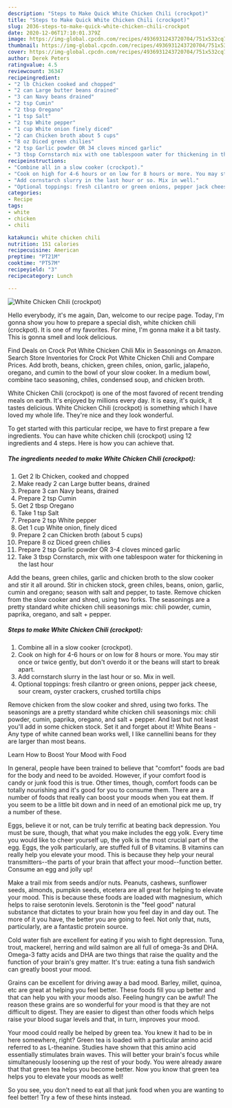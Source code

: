 ```yaml
---
description: "Steps to Make Quick White Chicken Chili (crockpot)"
title: "Steps to Make Quick White Chicken Chili (crockpot)"
slug: 2036-steps-to-make-quick-white-chicken-chili-crockpot
date: 2020-12-06T17:10:01.379Z
image: https://img-global.cpcdn.com/recipes/4936931243720704/751x532cq70/white-chicken-chili-crockpot-recipe-main-photo.jpg
thumbnail: https://img-global.cpcdn.com/recipes/4936931243720704/751x532cq70/white-chicken-chili-crockpot-recipe-main-photo.jpg
cover: https://img-global.cpcdn.com/recipes/4936931243720704/751x532cq70/white-chicken-chili-crockpot-recipe-main-photo.jpg
author: Derek Peters
ratingvalue: 4.5
reviewcount: 36347
recipeingredient:
- "2 lb Chicken cooked and chopped"
- "2 can Large butter beans drained"
- "3 can Navy beans drained"
- "2 tsp Cumin"
- "2 tbsp Oregano"
- "1 tsp Salt"
- "2 tsp White pepper"
- "1 cup White onion finely diced"
- "2 can Chicken broth about 5 cups"
- "8 oz Diced green chilies"
- "2 tsp Garlic powder OR 34 cloves minced garlic"
- "3 tbsp Cornstarch mix with one tablespoon water for thickening in the last hour"
recipeinstructions:
- "Combine all in a slow cooker (crockpot)."
- "Cook on high for 4-6 hours or on low for 8 hours or more. You may stir once or twice gently, but don&#39;t overdo it or the beans will start to break apart."
- "Add cornstarch slurry in the last hour or so. Mix in well."
- "Optional toppings: fresh cilantro or green onions, pepper jack cheese, sour cream, oyster crackers, crushed tortilla chips"
categories:
- Recipe
tags:
- white
- chicken
- chili

katakunci: white chicken chili 
nutrition: 151 calories
recipecuisine: American
preptime: "PT21M"
cooktime: "PT57M"
recipeyield: "3"
recipecategory: Lunch

---
```



![White Chicken Chili (crockpot)](https://img-global.cpcdn.com/recipes/4936931243720704/751x532cq70/white-chicken-chili-crockpot-recipe-main-photo.jpg)

Hello everybody, it's me again, Dan, welcome to our recipe page. Today, I'm gonna show you how to prepare a special dish, white chicken chili (crockpot). It is one of my favorites. For mine, I'm gonna make it a bit tasty. This is gonna smell and look delicious.

Find Deals on Crock Pot White Chicken Chili Mix in Seasonings on Amazon. Search Store Inventories for Crock Pot White Chicken Chili and Compare Prices. Add broth, beans, chicken, green chiles, onion, garlic, jalapeño, oregano, and cumin to the bowl of your slow cooker. In a medium bowl, combine taco seasoning, chiles, condensed soup, and chicken broth.

White Chicken Chili (crockpot) is one of the most favored of recent trending meals on earth. It's enjoyed by millions every day. It is easy, it's quick, it tastes delicious. White Chicken Chili (crockpot) is something which I have loved my whole life. They're nice and they look wonderful.


To get started with this particular recipe, we have to first prepare a few ingredients. You can have white chicken chili (crockpot) using 12 ingredients and 4 steps. Here is how you can achieve that.

<!--inarticleads1-->

##### The ingredients needed to make White Chicken Chili (crockpot):

1. Get 2 lb Chicken, cooked and chopped
1. Make ready 2 can Large butter beans, drained
1. Prepare 3 can Navy beans, drained
1. Prepare 2 tsp Cumin
1. Get 2 tbsp Oregano
1. Take 1 tsp Salt
1. Prepare 2 tsp White pepper
1. Get 1 cup White onion, finely diced
1. Prepare 2 can Chicken broth (about 5 cups)
1. Prepare 8 oz Diced green chilies
1. Prepare 2 tsp Garlic powder OR 3-4 cloves minced garlic
1. Take 3 tbsp Cornstarch, mix with one tablespoon water for thickening in the last hour


Add the beans, green chiles, garlic and chicken broth to the slow cooker and stir it all around. Stir in chicken stock, green chiles, beans, onion, garlic, cumin and oregano; season with salt and pepper, to taste. Remove chicken from the slow cooker and shred, using two forks. The seasonings are a pretty standard white chicken chili seasonings mix: chili powder, cumin, paprika, oregano, and salt + pepper. 

<!--inarticleads2-->

##### Steps to make White Chicken Chili (crockpot):

1. Combine all in a slow cooker (crockpot).
1. Cook on high for 4-6 hours or on low for 8 hours or more. You may stir once or twice gently, but don&#39;t overdo it or the beans will start to break apart.
1. Add cornstarch slurry in the last hour or so. Mix in well.
1. Optional toppings: fresh cilantro or green onions, pepper jack cheese, sour cream, oyster crackers, crushed tortilla chips


Remove chicken from the slow cooker and shred, using two forks. The seasonings are a pretty standard white chicken chili seasonings mix: chili powder, cumin, paprika, oregano, and salt + pepper. And last but not least you&#39;ll add in some chicken stock. Set it and forget about it! White Beans - Any type of white canned bean works well, I like cannellini beans for they are larger than most beans. 

Learn How to Boost Your Mood with Food


In general, people have been trained to believe that "comfort" foods are bad for the body and need to be avoided. However, if your comfort food is candy or junk food this is true. Other times, though, comfort foods can be totally nourishing and it's good for you to consume them. There are a number of foods that really can boost your moods when you eat them. If you seem to be a little bit down and in need of an emotional pick me up, try a number of these.

Eggs, believe it or not, can be truly terrific at beating back depression. You must be sure, though, that what you make includes the egg yolk. Every time you would like to cheer yourself up, the yolk is the most crucial part of the egg. Eggs, the yolk particularly, are stuffed full of B vitamins. B vitamins can really help you elevate your mood. This is because they help your neural transmitters--the parts of your brain that affect your mood--function better. Consume an egg and jolly up!

Make a trail mix from seeds and/or nuts. Peanuts, cashews, sunflower seeds, almonds, pumpkin seeds, etcetera are all great for helping to elevate your mood. This is because these foods are loaded with magnesium, which helps to raise serotonin levels. Serotonin is the "feel good" natural substance that dictates to your brain how you feel day in and day out. The more of it you have, the better you are going to feel. Not only that, nuts, particularly, are a fantastic protein source.

Cold water fish are excellent for eating if you wish to fight depression. Tuna, trout, mackerel, herring and wild salmon are all full of omega-3s and DHA. Omega-3 fatty acids and DHA are two things that raise the quality and the function of your brain's grey matter. It's true: eating a tuna fish sandwich can greatly boost your mood. 

Grains can be excellent for driving away a bad mood. Barley, millet, quinoa, etc are great at helping you feel better. These foods fill you up better and that can help you with your moods also. Feeling hungry can be awful! The reason these grains are so wonderful for your mood is that they are not difficult to digest. They are easier to digest than other foods which helps raise your blood sugar levels and that, in turn, improves your mood.

Your mood could really be helped by green tea. You knew it had to be in here somewhere, right? Green tea is loaded with a particular amino acid referred to as L-theanine. Studies have shown that this amino acid essentially stimulates brain waves. This will better your brain's focus while simultaneously loosening up the rest of your body. You were already aware that that green tea helps you become better. Now you know that green tea helps you to elevate your moods as well!

So you see, you don't need to eat all that junk food when you are wanting to feel better! Try  a few  of  these  hints  instead.

